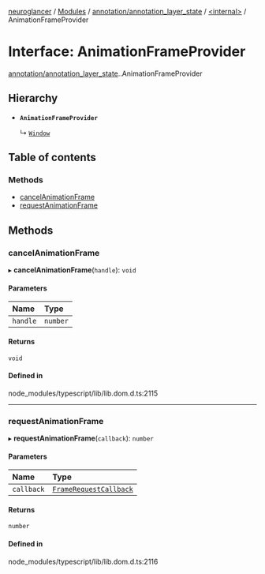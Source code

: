 [neuroglancer](../README.md) / [Modules](../modules.md) / [annotation/annotation\_layer\_state](../modules/annotation_annotation_layer_state.md) / [<internal\>](../modules/annotation_annotation_layer_state._internal_.md) / AnimationFrameProvider

# Interface: AnimationFrameProvider

[annotation/annotation_layer_state](../modules/annotation_annotation_layer_state.md).[<internal>](../modules/annotation_annotation_layer_state._internal_.md).AnimationFrameProvider

## Hierarchy

- **`AnimationFrameProvider`**

  ↳ [`Window`](annotation_annotation_layer_state._internal_.Window.md)

## Table of contents

### Methods

- [cancelAnimationFrame](annotation_annotation_layer_state._internal_.AnimationFrameProvider.md#cancelanimationframe)
- [requestAnimationFrame](annotation_annotation_layer_state._internal_.AnimationFrameProvider.md#requestanimationframe)

## Methods

### cancelAnimationFrame

▸ **cancelAnimationFrame**(`handle`): `void`

#### Parameters

| Name | Type |
| :------ | :------ |
| `handle` | `number` |

#### Returns

`void`

#### Defined in

node_modules/typescript/lib/lib.dom.d.ts:2115

___

### requestAnimationFrame

▸ **requestAnimationFrame**(`callback`): `number`

#### Parameters

| Name | Type |
| :------ | :------ |
| `callback` | [`FrameRequestCallback`](annotation_annotation_layer_state._internal_.FrameRequestCallback.md) |

#### Returns

`number`

#### Defined in

node_modules/typescript/lib/lib.dom.d.ts:2116
